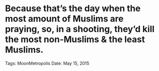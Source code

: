 # Because that’s the day when the most amount of Muslims are praying, so, in a shooting, they’d kill the most non-Muslims & the least Muslims.

Tags: MoonMetropolis
Date: May 15, 2015